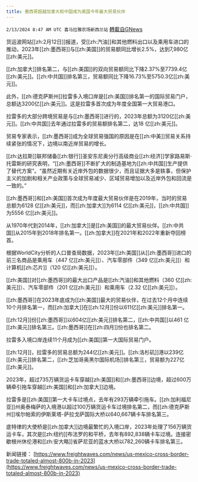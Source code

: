 ```yaml
---
title: 墨西哥超越加拿大和中国成为美国今年最大贸易伙伴
---
```

`2/13/2024 8:47 AM UTC 喜马拉雅农场新西兰站` [轉載自GNews](https://gnews.org/articles/2302271)

货运波网站[[zh:2月12日]]报道，受[[zh:汽油]]和其他燃料出口以及乘用车进口的推动，2023年[[zh:墨西哥]]与[[zh:美国]]的贸易额同比增长2.5%，达到7,980亿[[zh:美元]]。 

[[zh:加拿大]]排名第二，与[[zh:美国]]的双向贸易额同比下降2.37%至7739.4亿[[zh:美元]]。[[zh:中共国]]排名第三，贸易额同比下降16.73%至5750.3亿[[zh:美元]]。 


此外，[[zh:德克萨斯州]]拉雷多入境口岸是[[zh:美国]]排名第一的国际贸易门户，总额达3200亿[[zh:美元]]。这是拉雷多首次成为年度全国第一大贸易港口。 


拉雷多的大部分跨境贸易是与[[zh:墨西哥]]进行的，2023年总额为3120亿[[zh:美元]]。[[zh:中共国]]去年通过拉雷多的贸易额排名第二，达18 亿[[zh:美元]]。 


贸易专家表示，[[zh:墨西哥]]成为全球贸易强国的原因是在[[zh:中美]]贸易关系持续紧张的情况下，边境以南近岸贸易的增长。 


[[zh:达拉斯]]联邦储备[[zh:银行]]圣安东尼奥分行高级商业[[zh:经济]]学家路易斯·托雷斯的研究表明，“[[zh:墨西哥]]不断扩大的制造基地为[[zh:中共国]]生产提供了替代方案”。“虽然近期有关近岸外包的数据很少，而且证据大多是轶事，但保护主义的加剧和相关产业政策与全球贸易减少、区域贸易增加以及近岸外包和回流是一致的。” 


[[zh:墨西哥]]和[[zh:美国]]首次成为年度最大贸易伙伴是在2019年，当时的贸易总额为6128 亿[[zh:美元]]，而[[zh:加拿大]]为6114 亿[[zh:美元]]，[[zh:中共国]]为5556 亿[[zh:美元]]。 


从1970年代到2014年，[[zh:加拿大]]是[[zh:美国]]的最大贸易伙伴。[[zh:中共国]]从2015年到2018年排名第一。[[zh:加拿大]]在2021年和2022年重新夺回榜首。 


根据WorldCity分析的人口普查局数据，2023年[[zh:美国]]从[[zh:墨西哥]]进口的前三名商品是乘用车（447 亿[[zh:美元]]）、汽车零部件（349 亿[[zh:美元]]）和计算机[[zh:芯片]]（120 亿[[zh:美元]]）。 


[[zh:美国]]对[[zh:墨西哥]]的最大出口产品是[[zh:汽油]]和其他燃料（360 亿[[zh:美元]]）、汽车零部件（201 亿[[zh:美元]]）和乘用车（2.32 亿[[zh:美元]]）。 


[[zh:墨西哥]]在2023年底成为[[zh:美国]]最大的贸易伙伴，在过去12个月中连续10个月排名第一，而[[zh:加拿大]]在[[zh:12月]]份以611亿[[zh:美元]]排名第一。 


[[zh:12月]]份[[zh:墨西哥]]以604亿[[zh:美元]]排名第二，[[zh:中共国]]以461 亿[[zh:美元]]排名第三。[[zh:墨西哥]]在[[zh:四月]]份也排名第二。 

拉雷多入境口岸连续11个月成为[[zh:美国]]第一大国际贸易门户。 

[[zh:12月]]，拉雷多的贸易总额为244亿[[zh:美元]]。[[zh:洛杉矶]]港以239亿[[zh:美元]]排名第二，[[zh:芝加哥奥黑尔国际机场]]排名第三，贸易额为227亿[[zh:美元]]。 

2023年，超过735万辆货运卡车穿越[[zh:美国]]和[[zh:墨西哥]]边境，超过600万辆牵引拖车穿越[[zh:美国]]和[[zh:加拿大]]边境。 

拉雷多是[[zh:美国]]第一大卡车过境点，去年有293万辆牵引拖车。[[zh:加利福尼亚]]州奥泰梅萨的入境港以超过100万辆货运卡车过境排名第二，而[[zh:德克萨斯州]]埃尔帕索的伊斯莱塔-萨拉戈萨国际大桥以640,667辆卡车排名第三。 

底特律的大使桥是[[zh:加拿大]]边境最繁忙的入境口岸，2023年处理了156万辆货运卡车，其次是[[zh:纽约]]布法罗的和平桥，去年有892,838辆卡车过境。连接密歇根州休伦港和[[zh:安大略]]省萨尼亚的蓝水大桥以782,260辆卡车排名第三。

新闻链接：
[https://www.freightwaves.com/news/us-mexico-cross-border-trade-totaled-almost-800b-in-2023](https://www.freightwaves.com/news/us-mexico-cross-border-trade-totaled-almost-800b-in-2023)




